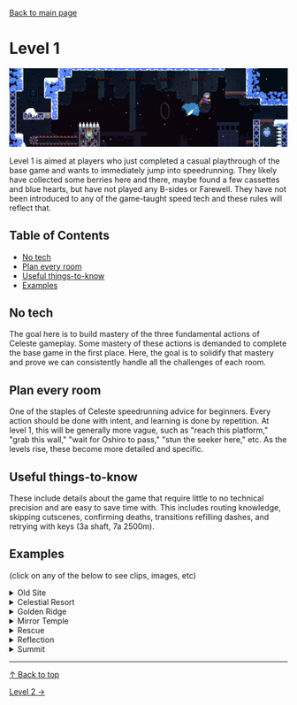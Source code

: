 [Back to main page](https://github.com/kwan22/habits/blob/main/README.md)

# Level 1

<img src = "https://github.com/kwan22/habits/blob/main/images/lv1.png" width = "960">

Level 1 is aimed at players who just completed a casual playthrough of the base game and wants to immediately jump into speedrunning. They likely have collected some berries here and there, maybe found a few cassettes and blue hearts, but have not played any B-sides or Farewell. They have not been introduced to any of the game-taught speed tech and these rules will reflect that.

## Table of Contents
- [No tech](#no-tech)
- [Plan every room](#plan-every-room)
- [Useful things-to-know](#useful-things-to-know)
- [Examples](#examples)

## No tech 
The goal here is to build mastery of the three fundamental actions of Celeste gameplay. Some mastery of these actions is demanded to complete the base game in the first place. Here, the goal is to solidify that mastery and prove we can consistently handle all the challenges of each room.

## Plan every room  
One of the staples of Celeste speedrunning advice for beginners. Every action should be done with intent, and learning is done by repetition. At level 1, this will be generally more vague, such as "reach this platform," "grab this wall," "wait for Oshiro to pass," "stun the seeker here," etc. As the levels rise, these become more detailed and specific.

## Useful things-to-know  
These include details about the game that require little to no technical precision and are easy to save time with. This includes routing knowledge, skipping cutscenes, confirming deaths, transitions refilling dashes, and retrying with keys (3a shaft, 7a 2500m).



## Examples

(click on any of the below to see clips, images, etc)

<details>
<summary>Old Site</summary>

The last Badeline room conveniently has a dev shortcut. Jump off the crumble block to make it disappear faster. Maneuvering around the ice block opens up another shortcut: lining up against the wall above it may be useful. Be sure to not grab when passing by the ice block, as grabbing the block will activate it to fall. <br>
<img src = "https://github.com/kwan22/habits/blob/main/images/lv1/2a_intervention_dev.webp" width = "480">
  
The plan for the last few coins in the Badeline chase sequence is to never cross your own path. <br>
<img src = "https://github.com/kwan22/habits/blob/main/images/lv1/2a_intervention.png" width = "480">
</details>

<details>
  <summary>Celestial Resort</summary>
  
Transitions refill dashes and retries keep keys. <br>
<img src = "https://github.com/kwan22/habits/blob/main/images/lv1/3a_key1.webp" width = "480">
<img src = "https://github.com/kwan22/habits/blob/main/images/lv1/3a_shaft_keyretry.png" width = "480">


Introducing the "red dot," a term borrowed from the chess habits. The idea is to be aware of when a major hazard is about to strike (Oshiro is about to charge) and ensure you have space to dodge. Whether your strat is able to line up with the Oshiro cycles shown in the clips depends on your movement: apply the red-dot principle to whatever Oshiro cycle you end up settling upon. <br>
    <img src = "https://github.com/kwan22/habits/blob/main/images/lv1/3a_final_2.webp" width = "480">
    <img src = "https://github.com/kwan22/habits/blob/main/images/lv1/3a_final_3.webp" width = "480">

The [origin story of the red dot](https://youtu.be/K82MVHQjmZ4?si=AchsHCyqKnHZkPJN&t=1717) in the chess habits is a pin against the castled king on the g-file.

</details>

<details>
  <summary>Golden Ridge</summary>
  Generally, horizontal dashing cuts through strong wind much better than updiagonal dashes <br>
    <img src = "https://github.com/kwan22/habits/blob/main/images/lv1/4a_snowball_4springs.webp" width = "480">
    <img src = "https://github.com/kwan22/habits/blob/main/images/lv1/4a_snowball_final.webp" width = "480">
</details>

<details>
  <summary>Mirror Temple</summary>
    
  Skip the depths key & door using the secret route for the heart. <br>
  <img src = "https://github.com/kwan22/habits/blob/main/images/lv1/5a_depths_keyskip.webp" width = "480">

  Use seekers to hit coins for you. <br>
  <img src = "https://github.com/kwan22/habits/blob/main/images/lv1/5a_unraveling_coin1.webp" width = "480">
  <img src = "https://github.com/kwan22/habits/blob/main/images/lv1/5a_unraveling_2ndlast.webp" width = "480">

  Learn to feel comfortable with stunning a charging seeker. Similar to the Oshiro red-dot: make it a priority to deal with these before making progress. Seekers are much smaller and easier to jump over compared to Oshiro, so stunning them gives you several seconds of free movement. The easiest way to stun them is to do a big jump as they approach, and then dash down onto their heads as they pass under you. <br>
  <img src = "https://github.com/kwan22/habits/blob/main/images/lv1/5a_unraveling_final_cut.webp" width = "480"><br>
  Aim for the high ground! Try to not let seekers approach you from above: letting them approach you from below or horizontally is much more reliable in jumping on top of them (cue Star Wars memes).<br>
  
  Seekers technically have no RNG but can have wildly different behaviors with slight changes in movement. Learning to stun seekers on command allows us a few seconds of free movement and mitigates their unpredictable behavior. You may find that you need to stun seekers in different spots than the strats shown here.
  
  Route for getting search keys that avoids the most seekers. <br>
  <img src = "https://github.com/kwan22/habits/blob/main/images/lv1/5a_search_keys.png" alt = "5a_search_keys" width = "960">
</details>

<details>
  <summary>Rescue</summary>
  Theo is a particularly challenging mechanic and deserves its own section.
  
  As mentioned earlier in the 5a section, seekers are easier to deal with if you're not below them. <br>
  <img src = "https://github.com/kwan22/habits/blob/main/images/lv1/5a_rescue_nofear_slow.webp" alt = "5a_rescue_nofear" width = "480"> <br>
  The red-dot principle still applies. Seekers can charge even when they're offscreen and can quickly catch up to you while you're throwing and regrabbing Theo. 

  Stunning a seeker while carrying Theo is a bit trickier since you can't dash while holding Theo. Handle the seeker and Theo separately, stunning the seeker where you can. A simple tactic is to jump over the seeker, throw Theo forward, and then stun the seeker using the jump+downdash method. <br>
  <img src = "https://github.com/kwan22/habits/blob/main/images/lv1/5a_rescue_berryroom_slow1.webp" width = "480">
  <img src = "https://github.com/kwan22/habits/blob/main/images/lv1/5a_rescue_berryroom_slow2.webp" width = "480">

  If you can jump, dash, and grab, then you can dash, grab and jump. Mastery of basic actions! <br>
  <img src = "https://github.com/kwan22/habits/blob/main/images/lv1/5a_rescue_2seeker.webp" width = "480">

  Stick to the plan: make sure the seeker is stunned if you tried but missed it. Your plan should be movement you are familiar with and practiced in so you don't need to improvise. <br>
  <img src = "https://github.com/kwan22/habits/blob/main/images/lv1/5a_rescue_seeker_final_1miss_slow.webp" width = "480">

</details>

<details>
  <summary>Reflection</summary>

  There are 6 route forks between top and bottom routes in Hollows. The 1st and last forks are relatively inconsequential (bottom for 1st fork and top for last fork are generally recommended, pick your favorite), but forks 2-5 should be prescribed.

  Go top on both 2nd and 3rd forks. <br>
  <img src = "https://github.com/kwan22/habits/blob/main/images/lv1/6a_hollows_2ndsplit.png" width = "480">
  <img src = "https://github.com/kwan22/habits/blob/main/images/lv1/6a_hollows_3rdsplit.png" width = "480"> <br>
  Go bottom on the 4th and top on the 5th forks. <br>
  <img src = "https://github.com/kwan22/habits/blob/main/images/lv1/6a_hollows_4th5thsplit.png" width = "960">

  The Badeline fight section is full of red dots, perhaps more literally this time. No need to be a hero, just dodge the hazards when they're close. <br>
  <img src = "https://github.com/kwan22/habits/blob/main/images/lv1/6a_rb_1.webp" width = "480">
  <img src = "https://github.com/kwan22/habits/blob/main/images/lv1/6a_rb_2.webp" width = "480">
</details>
<details>
<summary>Summit</summary>

  Take the first fork upwards in 1000m. <br>
  <img src = "https://github.com/kwan22/habits/blob/main/images/lv1/7a_1k_route.png" width = "480">

  Dream blocks can be grabbed on the exit side by holding grab and the opposite horizontal direction. This can slow down the movement if the dash rhythm and/or positioning is hard to keep up with. <br>
  <img src = "https://github.com/kwan22/habits/blob/main/images/lv1/7a_1k_dreamgrab.webp" width = "480">
  
  Take the berry route which can be easily accessed by using transitions to refill dashes. <br>
  <img src = "https://github.com/kwan22/habits/blob/main/images/lv1/7a_2k_toproute.webp" width = "480">

  Retry with the 2500m key is fast. <br>
  <img src = "https://github.com/kwan22/habits/blob/main/images/lv1/7a_2500m_keyretry.png" width = "480">
  
</details>

---

[&#8593; Back to top](#level-1)

[Level 2 &#8594;](https://github.com/kwan22/habits/blob/main/level2.md) 
